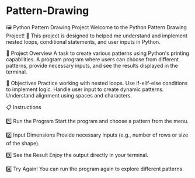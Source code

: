 # Pattern-Drawing
🖼️ Python Pattern Drawing Project Welcome to the Python Pattern Drawing Project! 🎉 This project is designed to helped me understand and implement nested loops, conditional statements, and user inputs in Python.

📝 Project Overview A task to create various patterns using Python's printing capabilities. A program program where users can choose from different patterns, provide necessary inputs, and see the results displayed in the terminal.

🎯 Objectives Practice working with nested loops. Use if-elif-else conditions to implement logic. Handle user input to create dynamic patterns. Understand alignment using spaces and characters.

📋 Instructions

1️⃣ Run the Program Start the program and choose a pattern from the menu.

2️⃣ Input Dimensions Provide necessary inputs (e.g., number of rows or size of the shape).

3️⃣ See the Result Enjoy the output directly in your terminal.

4️⃣ Try Again! You can run the program again to explore different patterns.

